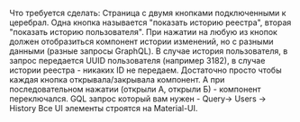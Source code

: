 Что требуется сделать:
    Страница с двумя кнопками подключенными к церебрал. Одна кнопка называется "показать историю реестра", вторая "показать историю пользователя".
    При нажатии на любую из кнопок должен отобразиться компонент истории изменений, но с разными данными (разные запросы GraphQL).
    В случае история пользователя, в запрос передается UUID пользователя (например 3182), в случае истории реестра - никаких ID не передаем.
    Достаточно просто чтобы каждая кнопка открывала/закрывала компонент. А при последовательном нажатии (открыли А, открыли Б) - компонент переключался.
    GQL запрос который вам нужен - Query-> Users -> History
    Все UI элементы строятся на Material-UI.
